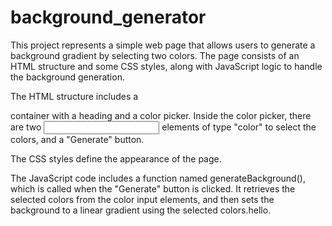 # background_generator

This project represents a simple web page that allows users to generate a background gradient by selecting two colors. The page consists of an HTML structure and some CSS styles, along with JavaScript logic to handle the background generation.

The HTML structure includes a <div> container with a heading and a color picker. Inside the color picker, there are two <input> elements of type "color" to select the colors, and a "Generate" button.
  
The CSS styles define the appearance of the page. 
  
The JavaScript code includes a function named generateBackground(), which is called when the "Generate" button is clicked. It retrieves the selected colors from the color input elements, and then sets the background to a linear gradient using the selected colors.hello.
  
